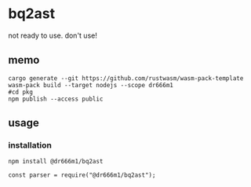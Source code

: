 # bq2ast
not ready to use. don't use!

## memo

```
cargo generate --git https://github.com/rustwasm/wasm-pack-template
wasm-pack build --target nodejs --scope dr666m1
#cd pkg
npm publish --access public
```

## usage
### installation
```
npm install @dr666m1/bq2ast
```

```
const parser = require("@dr666m1/bq2ast");
```

